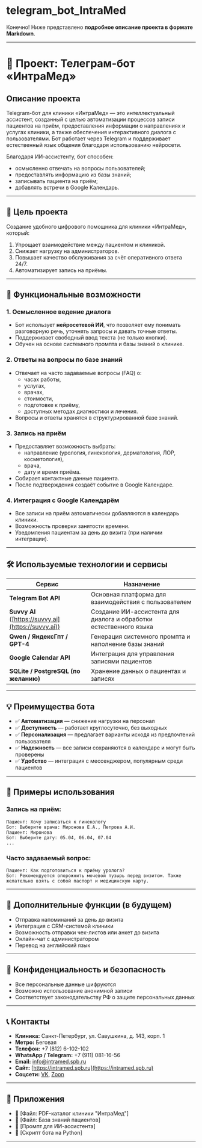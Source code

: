 # telegram_bot_IntraMed
Конечно! Ниже представлено **подробное описание проекта в формате Markdown**.

---

# 🏥 Проект: Телеграм-бот «ИнтраМед»

## Описание проекта

Telegram-бот для клиники «ИнтраМед» — это интеллектуальный ассистент, созданный с целью автоматизации процессов записи пациентов на приём, предоставления информации о направлениях и услугах клиники, а также обеспечения интерактивного диалога с пользователями. Бот работает через Telegram и поддерживает естественный язык общения благодаря использованию нейросети.

Благодаря ИИ-ассистенту, бот способен:
- осмысленно отвечать на вопросы пользователей;
- предоставлять информацию из базы знаний;
- записывать пациента на приём;
- добавлять встречи в Google Календарь.

---

## 🎯 Цель проекта

Создание удобного цифрового помощника для клиники «ИнтраМед», который:
1. Упрощает взаимодействие между пациентом и клиникой.
2. Снижает нагрузку на администраторов.
3. Повышает качество обслуживания за счёт оперативного ответа 24/7.
4. Автоматизирует запись на приёмы.

---

## 🧠 Функциональные возможности

### 1. **Осмысленное ведение диалога**
- Бот использует **нейросетевой ИИ**, что позволяет ему понимать разговорную речь, уточнять запросы и давать точные ответы.
- Поддерживает свободный ввод текста (не только кнопки).
- Обучен на основе системного промпта и базы знаний о клинике.

### 2. **Ответы на вопросы по базе знаний**
- Отвечает на часто задаваемые вопросы (FAQ) о:
  - часах работы,
  - услугах,
  - врачах,
  - стоимости,
  - подготовке к приёму,
  - доступных методах диагностики и лечения.
- Вопросы и ответы хранятся в структурированной базе знаний.

### 3. **Запись на приём**
- Предоставляет возможность выбрать:
  - направление (урология, гинекология, дерматология, ЛОР, косметология),
  - врача,
  - дату и время приёма.
- Собирает контактные данные пациента.
- После подтверждения создаёт событие в Google Календаре.

### 4. **Интеграция с Google Календарём**
- Все записи на приём автоматически добавляются в календарь клиники.
- Возможность проверки занятости времени.
- Уведомления пациентам за день до визита (при наличии интеграции).

---

## 🛠 Используемые технологии и сервисы

| Сервис | Назначение |
|--------|------------|
| **Telegram Bot API** | Основная платформа для взаимодействия с пользователем |
| **Suvvy AI** ([https://suvvy.ai](https://suvvy.ai)) | Создание ИИ-ассистента для диалога и обработки естественного языка |
| **Qwen / ЯндексГпт / GPT-4** | Генерация системного промпта и наполнение базы знаний |
| **Google Calendar API** | Интеграция для управления записями пациентов |
| **SQLite / PostgreSQL (по желанию)** | Хранение данных о пациентах и записях |

---

## 💡 Преимущества бота

- ✅ **Автоматизация** — снижение нагрузки на персонал
- ✅ **Доступность** — работает круглосуточно, без выходных
- ✅ **Персонализация** — предлагает варианты исходя из предпочтений пользователя
- ✅ **Надежность** — все записи сохраняются в календаре и могут быть проверены
- ✅ **Удобство** — интеграция с мессенджером, популярным среди пациентов

---

## 📁 Примеры использования

### Запись на приём:
```
Пациент: Хочу записаться к гинекологу
Бот: Выберите врача: Миронова Е.А., Петрова А.И.
Пациент: Миронова
Бот: Выберите дату: 05.04, 06.04, 07.04
...
```

### Часто задаваемый вопрос:
```
Пациент: Как подготовиться к приёму уролога?
Бот: Рекомендуется опорожнить мочевой пузырь перед визитом. Также желательно взять с собой паспорт и медицинскую карту.
```

---

## 📌 Дополнительные функции (в будущем)

- Отправка напоминаний за день до визита
- Интеграция с CRM-системой клиники
- Возможность отправки чек-листов или анкет до визита
- Онлайн-чат с администратором
- Перевод на английский язык

---

## 🔐 Конфиденциальность и безопасность

- Все персональные данные шифруются
- Возможно использование анонимной записи
- Соответствует законодательству РФ о защите персональных данных

---

## 📞 Контакты

- **Клиника:** Санкт-Петербург, ул. Савушкина, д. 143, корп. 1  
- **Метро:** Беговая  
- **Телефон:** +7 (812) 6-102-102  
- **WhatsApp / Telegram:** +7 (911) 081-16-56  
- **Email:** info@intramed.spb.ru  
- **Сайт:** [https://intramed.spb.ru](https://intramed.spb.ru)  
- **Соцсети:** [VK](https://vk.com/intramedspb), [Zoon](https://zoon.ru/intramed_spb)

---

## 📁 Приложения

- 📄 [Файл: PDF-каталог клиники "ИнтраМед"]
- 📄 [Файл: База знаний пациентов]
- 📄 [Промпт для ИИ-ассистента]
- 📄 [Скрипт бота на Python]

---
